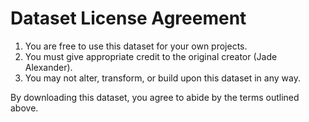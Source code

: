 # Dataset License Agreement

1. You are free to use this dataset for your own projects.
2. You must give appropriate credit to the original creator (Jade Alexander).
3. You may not alter, transform, or build upon this dataset in any way.

By downloading this dataset, you agree to abide by the terms outlined above.

